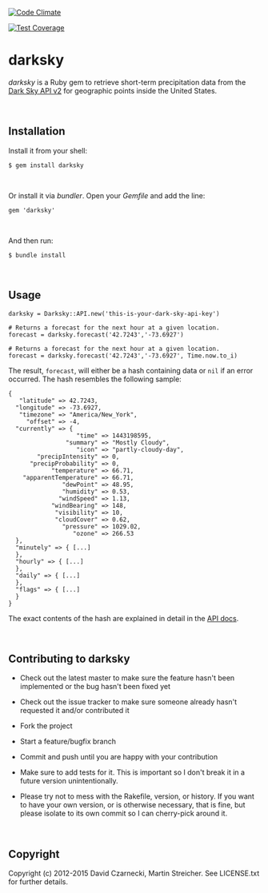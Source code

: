 [![Code Climate](https://codeclimate.com/github/martinstreicher/darksky-ruby/badges/gpa.svg)](https://codeclimate.com/github/martinstreicher/darksky-ruby)

[![Test Coverage](https://codeclimate.com/github/martinstreicher/darksky-ruby/badges/coverage.svg)](https://codeclimate.com/github/martinstreicher/darksky-ruby/coverage)


darksky
=======

*darksky* is a Ruby gem to retrieve short-term precipitation data from the [Dark
Sky API v2](<https://developer.forecast.io/docs/v2>) for geographic points
inside the United States.

 

Installation
------------

Install it from your shell:

`$ gem install darksky`

 

Or install it via *bundler*. Open your *Gemfile* and add the line:

~~~~~~~~~~~~~~~~~~~~~~~~~~~~~~~~~~~~~~~~~~~~~~~~~~~~~~~~~~~~~~~~~~~~~~~~~~~~~~~~
gem 'darksky'
~~~~~~~~~~~~~~~~~~~~~~~~~~~~~~~~~~~~~~~~~~~~~~~~~~~~~~~~~~~~~~~~~~~~~~~~~~~~~~~~

 

And then run:

`$ bundle install`

 

Usage
-----

~~~~~~~~~~~~~~~~~~~~~~~~~~~~~~~~~~~~~~~~~~~~~~~~~~~~~~~~~~~~~~~~~~~~~~~~~~~~~~~~
darksky = Darksky::API.new('this-is-your-dark-sky-api-key')

# Returns a forecast for the next hour at a given location.
forecast = darksky.forecast('42.7243','-73.6927')

# Returns a forecast for the next hour at a given location.
forecast = darksky.forecast('42.7243','-73.6927', Time.now.to_i)
~~~~~~~~~~~~~~~~~~~~~~~~~~~~~~~~~~~~~~~~~~~~~~~~~~~~~~~~~~~~~~~~~~~~~~~~~~~~~~~~

The result, `forecast`, will either be a hash containing data or `nil` if an
error occurred. The hash resembles the following sample:

~~~~~~~~~~~~~~~~~~~~~~~~~~~~~~~~~~~~~~~~~~~~~~~~~~~~~~~~~~~~~~~~~~~~~~~~~~~~~~~~
{
   "latitude" => 42.7243,
  "longitude" => -73.6927,
   "timezone" => "America/New_York",
     "offset" => -4,
  "currently" => {
                   "time" => 1443198595,
                "summary" => "Mostly Cloudy",
                   "icon" => "partly-cloudy-day",
        "precipIntensity" => 0,
      "precipProbability" => 0,
            "temperature" => 66.71,
    "apparentTemperature" => 66.71,
               "dewPoint" => 48.95,
               "humidity" => 0.53,
              "windSpeed" => 1.13,
            "windBearing" => 148,
             "visibility" => 10,
             "cloudCover" => 0.62,
               "pressure" => 1029.02,
                  "ozone" => 266.53
  },
  "minutely" => { [...]
  },
  "hourly" => { [...]
  },
  "daily" => { [...]
  },
  "flags" => { [...]
  }
}
~~~~~~~~~~~~~~~~~~~~~~~~~~~~~~~~~~~~~~~~~~~~~~~~~~~~~~~~~~~~~~~~~~~~~~~~~~~~~~~~

The exact contents of the hash are explained in detail in the [API
docs](<https://developer.forecast.io/docs/v2>).

 

Contributing to darksky
-----------------------

-   Check out the latest master to make sure the feature hasn't been implemented
    or the bug hasn't been fixed yet

-   Check out the issue tracker to make sure someone already hasn't requested it
    and/or contributed it

-   Fork the project

-   Start a feature/bugfix branch

-   Commit and push until you are happy with your contribution

-   Make sure to add tests for it. This is important so I don't break it in a
    future version unintentionally.

-   Please try not to mess with the Rakefile, version, or history. If you want
    to have your own version, or is otherwise necessary, that is fine, but
    please isolate to its own commit so I can cherry-pick around it.

 

Copyright
---------

Copyright (c) 2012-2015 David Czarnecki, Martin Streicher. See LICENSE.txt for
further details.
